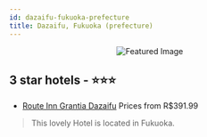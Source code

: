 ```yaml
---
id: dazaifu-fukuoka-prefecture
title: Dazaifu, Fukuoka (prefecture)
---
```


<center><img src="https://i.travelapi.com/hotels/5000000/4630000/4624100/4624072/d524a46b_b.jpg" alt="Featured Image" /></center>


##  3 star hotels - ⭐️⭐️⭐️

-    [Route Inn Grantia Dazaifu](https://us.hurb.com/hotels/dazaifu/route-inn-grantia-dazaifu-JNP-JP148751?cmp=18055) Prices from R$391.99
   > This lovely Hotel is located in Fukuoka. 

